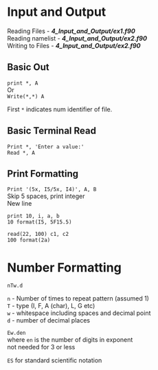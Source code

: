 # Input and Output

Reading Files - ***4_Input_and_Output/ex1.f90***      
Reading namelist - ***4_Input_and_Output/ex2.f90***     
Writing to Files - ***4_Input_and_Output/ex2.f90***

## Basic Out

`print *, A`   
Or    
`Write(*,*) A`

First `*` indicates num identifier of file.

## Basic Terminal Read

````
Print *, 'Enter a value:'
Read *, A
````

## Print Formatting

`Print '(5x, I5/5x, I4)', A, B`    
Skip 5 spaces, print integer    
New line

````
print 10, i, a, b
10 format(I5, 5F15.5)

read(22, 100) c1, c2
100 format(2a)
````

# Number Formatting

`nTw.d`

`n` - Number of times to repeat pattern (assumed 1)    
`T` - type (I, F, A (char), L, G etc)    
`w` - whitespace including spaces and decimal point     
`d` - number of decimal places

`Ew.den`     
where `en` is the number of digits in exponent    
not needed for 3 or less

`ES` for standard scientific notation